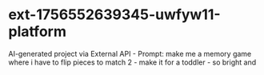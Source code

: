 # ext-1756552639345-uwfyw11-platform
AI-generated project via External API - Prompt: make me a memory game where i have to flip pieces to match 2 - make it for a toddler - so bright and
